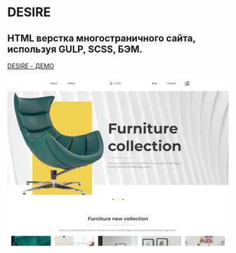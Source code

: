 ﻿# DESIRE

## HTML верстка многостраничного сайта, используя GULP, SCSS, БЭМ.

[DESIRE - ДЕМО](https://krokholevviktor.github.io/DESIRE)

![Текст описания](docs/images/desire-preview.jpg)

